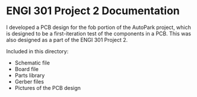# ENGI 301 Project 2 Documentation

I developed a PCB design for the fob portion of the AutoPark project, which is designed to be a first-iteration test of the components in a PCB.
This was also designed as a part of the ENGI 301 Project 2.

Included in this directory:
- Schematic file
- Board file
- Parts library
- Gerber files
- Pictures of the PCB design
